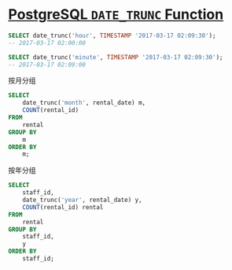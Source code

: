 # [PostgreSQL `DATE_TRUNC` Function](http://www.postgresqltutorial.com/postgresql-date_trunc/)

```sql
SELECT date_trunc('hour', TIMESTAMP '2017-03-17 02:09:30');
-- 2017-03-17 02:00:00

SELECT date_trunc('minute', TIMESTAMP '2017-03-17 02:09:30');
-- 2017-03-17 02:09:00
```

按月分组

```sql
SELECT
    date_trunc('month', rental_date) m,
    COUNT(rental_id)
FROM
    rental
GROUP BY
    m
ORDER BY
    m;
```

按年分组

```sql
SELECT
    staff_id,
    date_trunc('year', rental_date) y,
    COUNT(rental_id) rental
FROM
    rental
GROUP BY
    staff_id,
    y
ORDER BY
    staff_id;
```